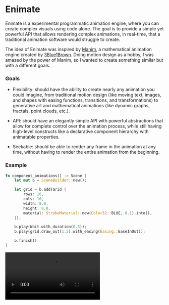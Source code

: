 # Enimate

Enimate is a experimental programmatic animation engine, where you can create
complex visuals using code alone. The goal is to provide a simple yet powerful
API that allows rendering complex animations, in real-time, that a traditional
animation software would struggle to create.

The idea of Enimate was inspired by [Manim](https://github.com/3b1b/manim), a
mathematical animation engine created by
[3Blue1Brown](https://www.youtube.com/@3blue1brown). Doing motion design as a
hobby, I was amazed by the power of Manim, so I wanted to create something
similar but with a different goals.

### Goals

- Flexibility: should have the ability to create nearly any animation you could
  imagine, from traditional motion design (like moving text, images, and shapes
  with easing functions, transitions, and transformations) to generative art
  and mathematical animations (like dynamic graphs, fractals, point clouds,
  etc.).

- API: should have an elegantly simple API with powerful abstractions that
  allow for complete control over the animation process, while still having
  high-level constructs like a declarative component hierarchy with animatable
  properties.

- Seekable: should be able to render any frame in the animation at any time,
  without having to render the entire animation from the beginning.

### Example

```rust
fn component_animations() -> Scene {
    let mut b = SceneBuilder::new();

    let grid = b.add(Grid {
        rows: 10,
        cols: 10,
        width: 8.0,
        height: 8.0,
        material: StrokeMaterial::new(Color32::BLUE, 0.1).into(),
    });

    b.play(Wait.with_duration(0.5));
    b.play(grid.draw_out(1.5).with_easing(Easing::EaseInOut));

    b.finish()
}
```

![Example Animation](assets/example.mp4)
